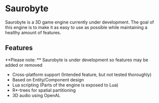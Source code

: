 # Saurobyte

Saurobyte is a 3D game engine currently under development. The goal of this engine is to
make it as easy to use as possible while maintaining a healthy amount of features.

## Features
**Please note: ** Saurobyte is under development so features may be added or removed

* Cross-platform support (Intended feature, but not tested thoroughly)
* Based on Entity/Component design
* Lua scripting (Parts of the engine is exposed to Lua)
* R*-trees for spatial partitioning
* 3D audio using OpenAL
